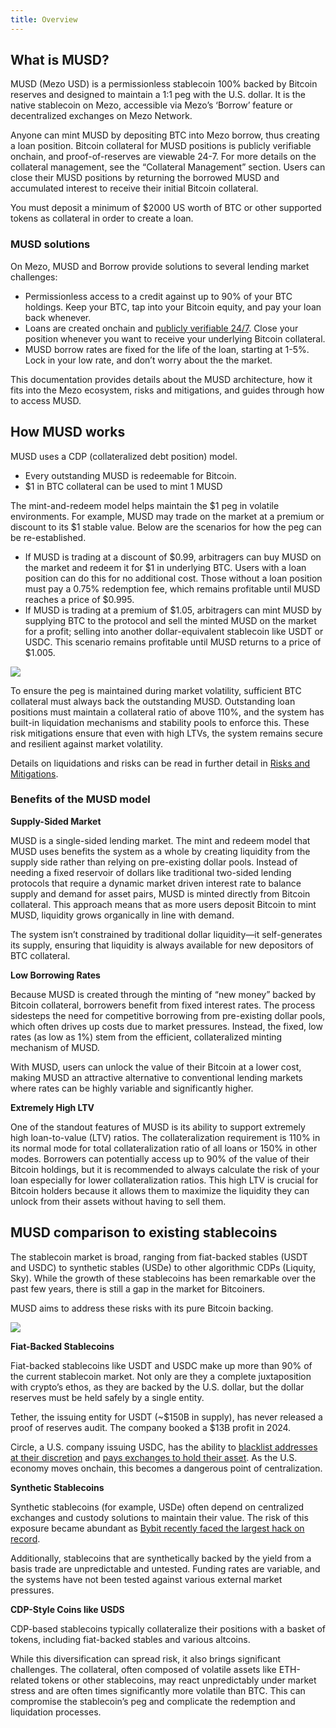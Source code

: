 ```yaml
---
title: Overview
---
```


## What is MUSD?

MUSD (Mezo USD) is a permissionless stablecoin 100% backed by Bitcoin reserves and designed to maintain a 1:1 peg with the U.S. dollar. It is the native stablecoin on Mezo, accessible via Mezo’s ‘Borrow’ feature or decentralized exchanges on Mezo Network. 

Anyone can mint MUSD by depositing BTC into Mezo borrow, thus creating a loan position. Bitcoin collateral for MUSD positions is publicly verifiable onchain, and proof-of-reserves are viewable 24-7. For more details on the collateral management, see the “Collateral Management” section. Users can close their MUSD positions by returning the borrowed MUSD and accumulated interest to receive their initial Bitcoin collateral.

You must deposit a minimum of \$2000 US worth of BTC or other supported tokens as collateral in order to create a loan.

### MUSD solutions

On Mezo, MUSD and Borrow provide solutions to several lending market challenges:

* Permissionless access to a credit against up to 90% of your BTC holdings. Keep your BTC, tap into your Bitcoin equity, and pay your loan back whenever.
* Loans are created onchain and [publicly verifiable 24/7](https://explorer.test.mezo.org/address/0x637e22A1EBbca50EA2d34027c238317fD10003eB?tab=txs&ref=blog.mezo.org). Close your position whenever you want to receive your underlying Bitcoin collateral.
* MUSD borrow rates are fixed for the life of the loan, starting at 1-5%. Lock in your low rate, and don’t worry about the the market.

This documentation provides details about the MUSD architecture, how it fits into the Mezo ecosystem, risks and mitigations, and guides through how to access MUSD. 

## How MUSD works

MUSD uses a CDP (collateralized debt position) model.

* Every outstanding MUSD is redeemable for Bitcoin.
* \$1 in BTC collateral can be used to mint 1 MUSD

The mint-and-redeem model helps maintain the \$1 peg in volatile environments. For example, MUSD may trade on the market at a premium or discount to its \$1 stable value. Below are the scenarios for how the peg can be re-established.

* If MUSD is trading at a discount of \$0.99, arbitragers can buy MUSD on the market and redeem it for \$1 in underlying BTC. Users with a loan position can do this for no additional cost. Those without a loan position must pay a 0.75% redemption fee, which remains profitable until MUSD reaches a price of \$0.995.
* If MUSD is trading at a premium of \$1.05, arbitragers can mint MUSD by supplying BTC to the protocol and sell the minted MUSD on the market for a profit; selling into another dollar-equivalent stablecoin like USDT or USDC. This scenario remains profitable until MUSD returns to a price of \$1.005.

![](/docs/images/musd/musd-redemption-and-peg-process.avif)

To ensure the peg is maintained during market volatility, sufficient BTC collateral must always back the outstanding MUSD. Outstanding loan positions must maintain a collateral ratio of above 110%, and the system has built-in liquidation mechanisms and stability pools to enforce this. These risk mitigations ensure that even with high LTVs, the system remains secure and resilient against market volatility.

Details on liquidations and risks can be read in further detail in [Risks and Mitigations](/docs/users/musd/risks).

### Benefits of the MUSD model

**Supply-Sided Market**

MUSD is a single-sided lending market. The mint and redeem model that MUSD uses benefits the system as a whole by creating liquidity from the supply side rather than relying on pre-existing dollar pools. Instead of needing a fixed reservoir of dollars like traditional two-sided lending protocols that require a dynamic market driven interest rate to balance supply and demand for asset pairs, MUSD is minted directly from Bitcoin collateral. This approach means that as more users deposit Bitcoin to mint MUSD, liquidity grows organically in line with demand. 

The system isn’t constrained by traditional dollar liquidity—it self-generates its supply, ensuring that liquidity is always available for new depositors of BTC collateral.

**Low Borrowing Rates**

Because MUSD is created through the minting of “new money” backed by Bitcoin collateral, borrowers benefit from fixed interest rates. The process sidesteps the need for competitive borrowing from pre-existing dollar pools, which often drives up costs due to market pressures. Instead, the fixed, low rates (as low as 1%) stem from the efficient, collateralized minting mechanism of MUSD. 

With MUSD, users can unlock the value of their Bitcoin at a lower cost, making MUSD an attractive alternative to conventional lending markets where rates can be highly variable and significantly higher.

**Extremely High LTV**

One of the standout features of MUSD is its ability to support extremely high loan-to-value (LTV) ratios. The collateralization requirement is 110% in its normal mode for total collateralization ratio of all loans or 150% in other modes. Borrowers can potentially access up to 90% of the value of their Bitcoin holdings, but it is recommended to always calculate the risk of your loan especially for lower collateralization ratios. This high LTV is crucial for Bitcoin holders because it allows them to maximize the liquidity they can unlock from their assets without having to sell them. 

## MUSD comparison to existing stablecoins

The stablecoin market is broad, ranging from fiat-backed stables (USDT and USDC) to synthetic stables (USDe) to other algorithmic CDPs (Liquity, Sky). While the growth of these stablecoins has been remarkable over the past few years, there is still a gap in the market for Bitcoiners.

MUSD aims to address these risks with its pure Bitcoin backing.

![](/docs/images/musd/built-different.avif)

**Fiat-Backed Stablecoins**

Fiat-backed stablecoins like USDT and USDC make up more than 90% of the current stablecoin market. Not only are they a complete juxtaposition with crypto’s ethos, as they are backed by the U.S. dollar, but the dollar reserves must be held safely by a single entity. 

Tether, the issuing entity for USDT (~\$150B in supply), has never released a proof of reserves audit. The company booked a \$13B profit in 2024.

Circle, a U.S. company issuing USDC, has the ability to [blacklist addresses at their discretion](https://www.circle.com/legal/usdc-risk-factors) and [pays exchanges to hold their asset](https://x.com/inkymaze/status/1907187020293980599?s=46). As the U.S. economy moves onchain, this becomes a dangerous point of centralization.

**Synthetic Stablecoins**

Synthetic stablecoins (for example, USDe) often depend on centralized exchanges and custody solutions to maintain their value. The risk of this exposure became abundant as [Bybit recently faced the largest hack on record](https://apnews.com/article/bybit-exchange-crypto-hack-north-korea-7c8335c1397261554138090c2c38f457).

Additionally, stablecoins that are synthetically backed by the yield from a basis trade are unpredictable and untested. Funding rates are variable, and the systems have not been tested against various external market pressures. 

**CDP-Style Coins like USDS**

CDP-based stablecoins typically collateralize their positions with a basket of tokens, including fiat-backed stables and various altcoins. 

While this diversification can spread risk, it also brings significant challenges. The collateral, often composed of volatile assets like ETH-related tokens or other stablecoins, may react unpredictably under market stress and are often times significantly more volatile than BTC. This can compromise the stablecoin’s peg and complicate the redemption and liquidation processes.